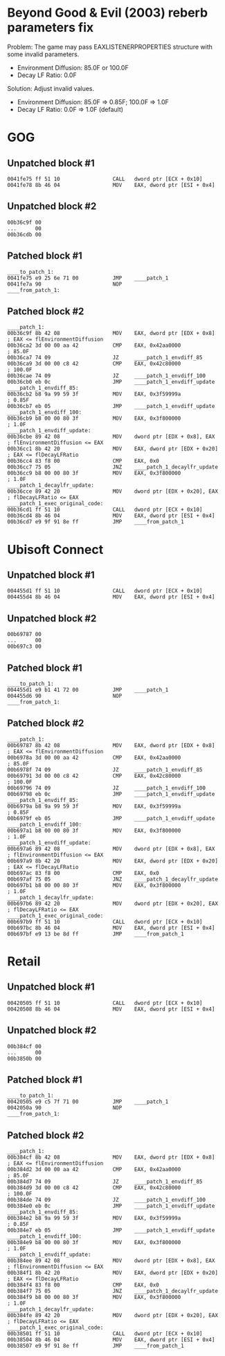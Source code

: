 Beyond Good & Evil (2003) reberb parameters fix
===============================================

Problem:
The game may pass EAXLISTENERPROPERTIES structure with some invalid parameters.
- Environment Diffusion: 85.0F or 100.0F
- Decay LF Ratio: 0.0F

Solution:
Adjust invalid values.
- Environment Diffusion: 85.0F => 0.85F; 100.0F => 1.0F
- Decay LF Ratio: 0.0F => 1.0F (default)


GOG
===

Unpatched block #1
------------------
```
0041fe75 ff 51 10                 CALL   dword ptr [ECX + 0x10]
0041fe78 8b 46 04                 MOV    EAX, dword ptr [ESI + 0x4]
```

Unpatched block #2
------------------
```
00b36c9f 00
...      00
00b36cdb 00
```

Patched block #1
----------------
```
____to_patch_1:
0041fe75 e9 25 6e 71 00           JMP    ____patch_1
0041fe7a 90                       NOP
____from_patch_1:
```

Patched block #2
----------------
```
____patch_1:
00b36c9f 8b 42 08                 MOV    EAX, dword ptr [EDX + 0x8]    ; EAX <= flEnvironmentDiffusion
00b36ca2 3d 00 00 aa 42           CMP    EAX, 0x42aa0000               ; 85.0F
00b36ca7 74 09                    JZ     ____patch_1_envdiff_85
00b36ca9 3d 00 00 c8 42           CMP    EAX, 0x42c80000               ; 100.0F
00b36cae 74 09                    JZ     ____patch_1_envdiff_100
00b36cb0 eb 0c                    JMP    ____patch_1_envdiff_update
____patch_1_envdiff_85:
00b36cb2 b8 9a 99 59 3f           MOV    EAX, 0x3f59999a               ; 0.85F
00b36cb7 eb 05                    JMP    ____patch_1_envdiff_update
____patch_1_envdiff_100:
00b36cb9 b8 00 00 80 3f           MOV    EAX, 0x3f800000               ; 1.0F
____patch_1_envdiff_update:
00b36cbe 89 42 08                 MOV    dword ptr [EDX + 0x8], EAX    ; flEnvironmentDiffusion <= EAX
00b36cc1 8b 42 20                 MOV    EAX, dword ptr [EDX + 0x20]   ; EAX <= flDecayLFRatio
00b36cc4 83 f8 00                 CMP    EAX, 0x0
00b36cc7 75 05                    JNZ    ____patch_1_decaylfr_update
00b36cc9 b8 00 00 80 3f           MOV    EAX, 0x3f800000               ; 1.0F
____patch_1_decaylfr_update:
00b36cce 89 42 20                 MOV    dword ptr [EDX + 0x20], EAX   ; flDecayLFRatio <= EAX
____patch_1_exec_original_code:
00b36cd1 ff 51 10                 CALL   dword ptr [ECX + 0x10]
00b36cd4 8b 46 04                 MOV    EAX, dword ptr [ESI + 0x4]
00b36cd7 e9 9f 91 8e ff           JMP    ____from_patch_1
```

Ubisoft Connect
===============

Unpatched block #1
------------------
```
004455d1 ff 51 10                 CALL   dword ptr [ECX + 0x10]
004455d4 8b 46 04                 MOV    EAX, dword ptr [ESI + 0x4]
```

Unpatched block #2
------------------
```
00b69787 00
...      00
00b697c3 00
```

Patched block #1
----------------
```
____to_patch_1:
004455d1 e9 b1 41 72 00           JMP    ____patch_1
004455d6 90                       NOP
____from_patch_1:
```

Patched block #2
----------------
```
____patch_1:
00b69787 8b 42 08                 MOV    EAX, dword ptr [EDX + 0x8]    ; EAX <= flEnvironmentDiffusion
00b6978a 3d 00 00 aa 42           CMP    EAX, 0x42aa0000               ; 85.0F
00b6978f 74 09                    JZ     ____patch_1_envdiff_85
00b69791 3d 00 00 c8 42           CMP    EAX, 0x42c80000               ; 100.0F
00b69796 74 09                    JZ     ____patch_1_envdiff_100
00b69798 eb 0c                    JMP    ____patch_1_envdiff_update
____patch_1_envdiff_85:
00b6979a b8 9a 99 59 3f           MOV    EAX, 0x3f59999a               ; 0.85F
00b6979f eb 05                    JMP    ____patch_1_envdiff_update
____patch_1_envdiff_100:
00b697a1 b8 00 00 80 3f           MOV    EAX, 0x3f800000               ; 1.0F
____patch_1_envdiff_update:
00b697a6 89 42 08                 MOV    dword ptr [EDX + 0x8], EAX    ; flEnvironmentDiffusion <= EAX
00b697a9 8b 42 20                 MOV    EAX, dword ptr [EDX + 0x20]   ; EAX <= flDecayLFRatio
00b697ac 83 f8 00                 CMP    EAX, 0x0
00b697af 75 05                    JNZ    ____patch_1_decaylfr_update
00b697b1 b8 00 00 80 3f           MOV    EAX, 0x3f800000               ; 1.0F
____patch_1_decaylfr_update:
00b697b6 89 42 20                 MOV    dword ptr [EDX + 0x20], EAX   ; flDecayLFRatio <= EAX
____patch_1_exec_original_code:
00b697b9 ff 51 10                 CALL   dword ptr [ECX + 0x10]
00b697bc 8b 46 04                 MOV    EAX, dword ptr [ESI + 0x4]
00b697bf e9 13 be 8d ff           JMP    ____from_patch_1
```


Retail
======

Unpatched block #1
------------------
```
00420505 ff 51 10                 CALL   dword ptr [ECX + 0x10]
00420508 8b 46 04                 MOV    EAX, dword ptr [ESI + 0x4]
```

Unpatched block #2
------------------
```
00b384cf 00
...      00
00b3850b 00
```

Patched block #1
----------------
```
____to_patch_1:
00420505 e9 c5 7f 71 00           JMP    ____patch_1
0042050a 90                       NOP
____from_patch_1:
```

Patched block #2
----------------
```
____patch_1:
00b384cf 8b 42 08                 MOV    EAX, dword ptr [EDX + 0x8]    ; EAX <= flEnvironmentDiffusion
00b384d2 3d 00 00 aa 42           CMP    EAX, 0x42aa0000               ; 85.0F
00b384d7 74 09                    JZ     ____patch_1_envdiff_85
00b384d9 3d 00 00 c8 42           CMP    EAX, 0x42c80000               ; 100.0F
00b384de 74 09                    JZ     ____patch_1_envdiff_100
00b384e0 eb 0c                    JMP    ____patch_1_envdiff_update
____patch_1_envdiff_85:
00b384e2 b8 9a 99 59 3f           MOV    EAX, 0x3f59999a               ; 0.85F
00b384e7 eb 05                    JMP    ____patch_1_envdiff_update
____patch_1_envdiff_100:
00b384e9 b8 00 00 80 3f           MOV    EAX, 0x3f800000               ; 1.0F
____patch_1_envdiff_update:
00b384ee 89 42 08                 MOV    dword ptr [EDX + 0x8], EAX    ; flEnvironmentDiffusion <= EAX
00b384f1 8b 42 20                 MOV    EAX, dword ptr [EDX + 0x20]   ; EAX <= flDecayLFRatio
00b384f4 83 f8 00                 CMP    EAX, 0x0
00b384f7 75 05                    JNZ    ____patch_1_decaylfr_update
00b384f9 b8 00 00 80 3f           MOV    EAX, 0x3f800000               ; 1.0F
____patch_1_decaylfr_update:
00b384fe 89 42 20                 MOV    dword ptr [EDX + 0x20], EAX   ; flDecayLFRatio <= EAX
____patch_1_exec_original_code:
00b38501 ff 51 10                 CALL   dword ptr [ECX + 0x10]
00b38504 8b 46 04                 MOV    EAX, dword ptr [ESI + 0x4]
00b38507 e9 9f 91 8e ff           JMP    ____from_patch_1
```
